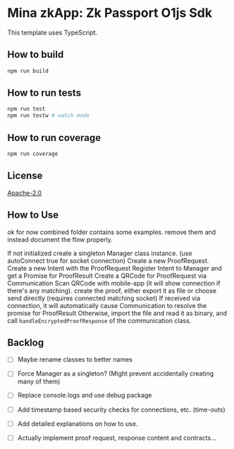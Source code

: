# Mina zkApp: Zk Passport O1js Sdk

This template uses TypeScript.

## How to build

```sh
npm run build
```

## How to run tests

```sh
npm run test
npm run testw # watch mode
```

## How to run coverage

```sh
npm run coverage
```

## License

[Apache-2.0](LICENSE)


## How to Use

ok for now combined folder contains some examples. remove them and instead document the flow properly.




If not initialized create a singleton Manager class instance. (use autoConnect true for socket connection)
Create a new ProofRequest.
Create a new Intent with the ProofRequest
Register Intent to Manager and get a Promise for ProofResult
Create a QRCode for ProofRequest via Communication
Scan QRCode with mobile-app 
(it will show connection if there's any matching).
create the proof, either export it as file or choose send directly (requires connected matching socket)
If received via connection, it will automatically cause Communication to resolve the promise for ProofResult
Otherwise, import the file and read it as binary, and call `handleEncryptedProofResponse` of the communication class.






## Backlog
- [ ] Maybe rename classes to better names
- [ ] Force Manager as a singleton? (Might prevent accidentally creating many of them)
- [ ] Replace console.logs and use debug package
- [ ] Add timestamp based security checks for connections, etc. (time-outs)
- [ ] Add detailed explanations on how to use.
- [ ] Actually implement proof request, response content and contracts...

